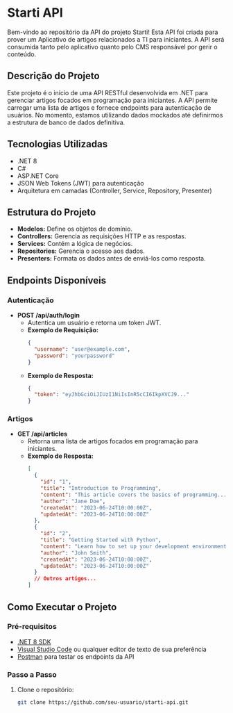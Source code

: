 # Starti API

Bem-vindo ao repositório da API do projeto Starti! Esta API foi criada para prover um Aplicativo de artigos relacionados a TI para iniciantes. A API será consumida tanto pelo aplicativo quanto pelo CMS responsável por gerir o conteúdo.

## Descrição do Projeto

Este projeto é o início de uma API RESTful desenvolvida em .NET para gerenciar artigos focados em programação para iniciantes. A API permite carregar uma lista de artigos e fornece endpoints para autenticação de usuários. No momento, estamos utilizando dados mockados até definirmos a estrutura de banco de dados definitiva.

## Tecnologias Utilizadas

- .NET 8
- C#
- ASP.NET Core
- JSON Web Tokens (JWT) para autenticação
- Arquitetura em camadas (Controller, Service, Repository, Presenter)

## Estrutura do Projeto

- **Modelos:** Define os objetos de domínio.
- **Controllers:** Gerencia as requisições HTTP e as respostas.
- **Services:** Contém a lógica de negócios.
- **Repositories:** Gerencia o acesso aos dados.
- **Presenters:** Formata os dados antes de enviá-los como resposta.

## Endpoints Disponíveis

### Autenticação
- **POST /api/auth/login**
  - Autentica um usuário e retorna um token JWT.
  - **Exemplo de Requisição:**
    ```json
    {
      "username": "user@example.com",
      "password": "yourpassword"
    }
    ```
  - **Exemplo de Resposta:**
    ```json
    {
      "token": "eyJhbGciOiJIUzI1NiIsInR5cCI6IkpXVCJ9..."
    }
    ```

### Artigos
- **GET /api/articles**
  - Retorna uma lista de artigos focados em programação para iniciantes.
  - **Exemplo de Resposta:**
    ```json
    [
      {
        "id": "1",
        "title": "Introduction to Programming",
        "content": "This article covers the basics of programming...",
        "author": "Jane Doe",
        "createdAt": "2023-06-24T10:00:00Z",
        "updatedAt": "2023-06-24T10:00:00Z"
      },
      {
        "id": "2",
        "title": "Getting Started with Python",
        "content": "Learn how to set up your development environment...",
        "author": "John Smith",
        "createdAt": "2023-06-24T10:00:00Z",
        "updatedAt": "2023-06-24T10:00:00Z"
      }
      // Outros artigos...
    ]
    ```

## Como Executar o Projeto

### Pré-requisitos

- [.NET 8 SDK](https://dotnet.microsoft.com/download/dotnet/8.0)
- [Visual Studio Code](https://code.visualstudio.com/) ou qualquer editor de texto de sua preferência
- [Postman](https://www.postman.com/) para testar os endpoints da API

### Passo a Passo

1. Clone o repositório:
   ```bash
   git clone https://github.com/seu-usuario/starti-api.git

